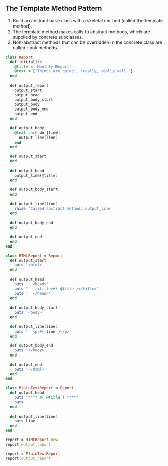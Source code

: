 The Template Method Pattern
---------------------------

1. Build an abstract base class with a skeletal method (called the template method).
2. The template method makes calls to abstract methods, which are supplied by concrete subclasses.
3. Non-abstract methods that can be overridden in the concrete class are called hook methods.

```ruby
class Report
  def initialize
    @title = 'Monthly Report'
    @text = ['Things are going', 'really, really well.']
  end
  
  def output_report
    output_start
    output_head
    output_body_start
    output_body
    output_body_end
    output_end
  end
  
  def output_body
    @text.each do |line|
      output_line(line)
    end
  end
  
  def output_start
  end
  
  def output_head
    output_line(@title)  
  end
  
  def output_body_start
  end
  
  def output_line(line)
    raise 'Called abstract method: output_line'
  end
  
  def output_body_end
  end
  
  def output_end
  end
end

class HTMLReport < Report
  def output_start
    puts '<html>'
  end
  
  def output_head
    puts '  <head>'
    puts "    <title>#{ @title }</title>"
    puts '  </head>'
  end
  
  def output_body_start
    puts '<body>'
  end
  
  def output_line(line)
    puts "  <p>#{ line }</p>"
  end
  
  def output_body_end
    puts '</body>'
  end
  
  def output_end
    puts '</html>'
  end
end

class PlainTextReport < Report
  def output_head
    puts "**** #{ @title } ****"
    puts
  end
  
  def output_line(line)
    puts line
  end
end

report = HTMLReport.new
report.output_report

report = PlainTextReport
report.output_report
```
